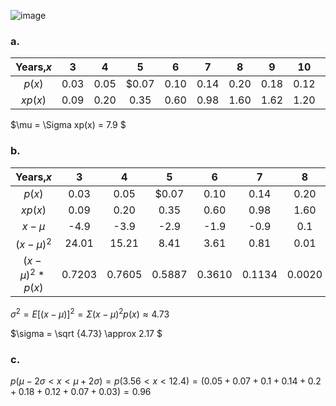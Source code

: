 ![image](https://github.com/user-attachments/assets/f9335346-2db9-4296-9359-df8884a5233b)
  
### a.  
|Years,$x$|3|4|5|6|7|8|9|10|11|12|13|
|:---:|:---:|:---:|:---:|:---:|:---:|:---:|:---:|:---:|:---:|:---:|:---:|
|$p(x)$|0.03|0.05|$0.07|0.10|0.14|0.20|0.18|0.12|0.07|0.03|0.01|
|$xp(x)$|0.09|0.20|0.35|0.60|0.98|1.60|1.62|1.20|0.77|0.36|0.13|  

$\mu = \Sigma xp(x) = 7.9 $  
  
### b.  

|Years,$x$|3|4|5|6|7|8|9|10|11|12|13|
|:---:|:---:|:---:|:---:|:---:|:---:|:---:|:---:|:---:|:---:|:---:|:---:|
|$p(x)$|0.03|0.05|$0.07|0.10|0.14|0.20|0.18|0.12|0.07|0.03|0.01|
|$xp(x)$|0.09|0.20|0.35|0.60|0.98|1.60|1.62|1.20|0.77|0.36|0.13|
|$x-\mu$|-4.9|-3.9|-2.9|-1.9|-0.9|0.1|1.1|2.1|3.1|4.1|5.1|
|$(x-\mu)^2$|24.01|15.21|8.41|3.61|0.81|0.01|1.21|4.41|9.61|16.81|26.01|
|$(x-\mu)^2*p(x)$|0.7203|0.7605|0.5887|0.3610|0.1134|0.0020|0.2178|0.5292|0.6727|0.5043|0.2601|  

${\sigma}^2 = E[(x-\mu)]^2 = \Sigma (x-\mu)^2p(x) \approx 4.73$  

$\sigma = \sqrt {4.73} \approx 2.17 $  
  
### c.  
  
$p(\mu - 2\sigma < x <  \mu + 2\sigma) = p(3.56 < x < 12.4) = (0.05+0.07+0.1+0.14+0.2+0.18+0.12+0.07+0.03) = 0.96$
